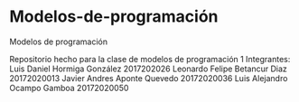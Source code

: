 # Modelos-de-programación
Modelos de programación 

Repositorio hecho para la clase de modelos de programación 1
Integrantes:
Luis Daniel Hormiga González 2017202026
Leonardo Felipe Betancur Diaz 20172020013
Javier Andres Aponte Quevedo 20172020036
Luis Alejandro Ocampo Gamboa 20172020050
